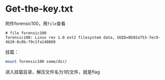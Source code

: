 # Get-the-key.txt

附件forensic100，用`file`查看
```
# file forensic100
forensic100: Linux rev 1.0 ext2 filesystem data, UUID=0b92a753-7ec9-4b20-8c0b-79c1fa140869
```

挂载：
```bash
mount forensic100 some/dir/
```

进入挂载目录，解压文件名为1的文件，就是flag  